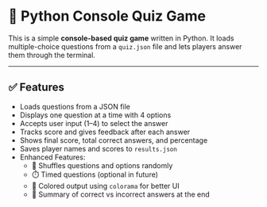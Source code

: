 # 🎯 Python Console Quiz Game

This is a simple **console-based quiz game** written in Python. It loads multiple-choice questions from a `quiz.json` file and lets players answer them through the terminal.

---

## ✅ Features

- Loads questions from a JSON file
- Displays one question at a time with 4 options
- Accepts user input (1–4) to select the answer
- Tracks score and gives feedback after each answer
- Shows final score, total correct answers, and percentage
- Saves player names and scores to `results.json`
- Enhanced Features:
  - 🎲 Shuffles questions and options randomly
  - ⏱️ Timed questions (optional in future)
  - 🎨 Colored output using `colorama` for better UI
  - 🧾 Summary of correct vs incorrect answers at the end
